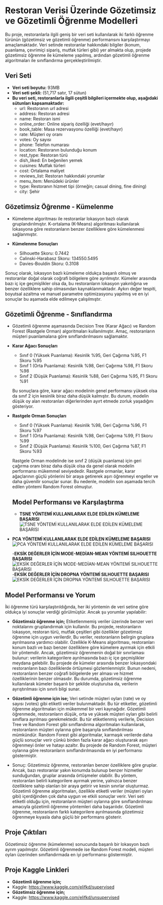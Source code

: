 # Restoran Verisi Üzerinde Gözetimsiz ve Gözetimli Öğrenme Modelleri

Bu proje, restoranlarla ilgili geniş bir veri seti kullanılarak iki farklı öğrenme türünün (gözetimsiz ve gözetimli öğrenme) performansını karşılaştırmayı amaçlamaktadır. Veri setinde restoranlar hakkındaki bilgiler (konum, puanlama, çevrimiçi sipariş, mutfak türleri gibi) yer almakta olup, projede gözetimsiz öğrenme ile kümeleme yapılmış, ardından gözetimli öğrenme algoritmaları ile sınıflandırma gerçekleştirilmiştir.

## Veri Seti

- **Veri seti boyutu:** 93MB
- **Veri seti şekli:** (51,717 satır, 17 sütun)
- **Bu veri seti, restoranlarla ilgili çeşitli bilgileri içermekte olup, aşağıdaki sütunları kapsamaktadır:**
  - url: Restoranın url adresi
  - address: Restoran adresi
  - name: Restoran ismi
  - online_order: Online sipariş özelliği (evet/hayır)
  - book_table: Masa rezervasyonu özelliği (evet/hayır)
  - rate: Müşteri oy oranı
  - votes: Oy sayısı
  - phone: Telefon numarası
  - location: Restoranın bulunduğu konum
  - rest_type: Restoran türü
  - dish_liked: En beğenilen yemek
  - cuisines: Mutfak türleri
  - cost: Ortalama maliyet
  - reviews_list: Restoran hakkındaki yorumlar
  - menu_item: Menüdeki ürünler
  - type: Restoranın hizmet tipi (örneğin; casual dining, fine dining)
  - city: Şehir

## Gözetimsiz Öğrenme - Kümelenme

- Kümeleme algoritması ile restoranlar lokasyon bazlı olarak gruplandırılmıştır. K-ortalama (K-Means) algoritması kullanılarak lokasyona göre restoranların benzer özelliklere göre kümelenmesi sağlanmıştır.

- **Kümelenme Sonuçları**
  - Silhouette Skoru: 0.7442
  - Calinski-Harabasz Skoru: 134550.5495
  - Davies-Bouldin Skoru: 0.3108

Sonuç olarak, lokasyon bazlı kümeleme oldukça başarılı olmuş ve restoranlar doğal olarak coğrafi bölgelere göre ayrılmıştır. Kümeler arasında bazı iç içe geçmişlikler olsa da, bu restoranların lokasyon yakınlığına ve benzer özelliklere sahip olmasından kaynaklanmaktadır. Aykırı değer tespiti, boyutsal azaltma ve manuel parametre optimizasyonu yapılmış ve en iyi sonuçlar bu aşamada elde edilmeye çalışılmıştır.

## Gözetimli Öğrenme - Sınıflandırma

- Gözetimli öğrenme aşamasında Decision Tree (Karar Ağacı) ve Random Forest (Rastgele Orman) algoritmaları kullanılmıştır. Amaç, restoranların müşteri puanlamalarıa göre sınıflandırılmasını sağlamaktır.

- **Karar Ağacı Sonuçları**
  - Sınıf 0 (Yüksek Puanlama): Kesinlik %95, Geri Çağırma %95, F1 Skoru %95
  - Sınıf 1 (Orta Puanlama): Kesinlik %98, Geri Çağırma %98, F1 Skoru %98
  - Sınıf 2 (Düşük Puanlama): Kesinlik %88, Geri Çağırma %95, F1 Skoru %91

  Bu sonuçlara göre, karar ağacı modelinin genel performansı yüksek olsa da sınıf 2 için kesinlik biraz daha düşük kalmıştır. Bu durum, modelin düşük oy alan restoranları diğerlerinden ayırt etmede zorluk yaşadığını gösteriyor.

- **Rastgele Orman Sonuçları**
  - Sınıf 0 (Yüksek Puanlama): Kesinlik %98, Geri Çağırma %96, F1 Skoru %97
  - Sınıf 1 (Orta Puanlama): Kesinlik %98, Geri Çağırma %99, F1 Skoru %99
  - Sınıf 2 (Düşük Puanlama): Kesinlik %100, Geri Çağırma %87, F1 Skoru %93

  Rastgele Orman modelinde ise sınıf 2 (düşük puanlama) için geri çağırma oranı biraz daha düşük olsa da genel olarak modelin performansı mükemmel seviyededir. Rastgele ormanlar, karar ağaçlarının güçlü yönlerini bir araya getirerek aşırı öğrenmeyi engeller ve daha güvenilir sonuçlar sunar. Bu nedenle, modelin son aşamada tercih edilen yöntemi Random Forest olmuştur.

  ## Model Performansı ve Karşılaştırma
  - **TSNE YÖNTEMİ KULLANILARAK ELDE EDİLEN KÜMELEME BAŞARISI**
  ![TSNE YÖNTEMİ KULLANILARAK ELDE EDİLEN KÜMELEME BAŞARISI](tsne-un.png)
- **PCA YÖNTEMİ KULLANILARAK ELDE EDİLEN KÜMELEME BAŞARISI**
  ![PCA YÖNTEMİ KULLANILARAK ELDE EDİLEN KÜMELEME BAŞARISI](pca-un.png)

  -**EKSİK DEĞERLER İÇİN MODE-MEDİAN-MEAN YÖNTEMİ SILHOUETTE BAŞARISI**
  ![EKSİK DEĞERLER İÇİN MODE-MEDİAN-MEAN YÖNTEMİ SILHOUETTE BAŞARISI](mode-median-mean.png)
  -**EKSİK DEĞERLER İÇİN DROPNA YÖNTEMİ SILHOUETTE BAŞARISI**
  ![EKSİK DEĞERLER İÇİN DROPNA YÖNTEMİ SILHOUETTE BAŞARISI](drop.png)
  
  

## Model Performansı ve Yorum
İki öğrenme türü karşılaştırıldığında, her iki yöntemin de veri setine göre oldukça iyi sonuçlar verdiği görülmüştür. Ancak şu yorumlar yapılabilir:

- **Gözetimsiz öğrenme için;** 
Etiketlenmemiş veriler üzerinde benzer veri noktalarını gruplandırmak için kullanılır. Bu projede, restoranların lokasyon, restoran türü, mutfak çeşitleri gibi özellikler gözetimsiz öğrenme için uygun verilerdir. Bu veriler, restoranların belirgin gruplara ayrılmasına yardımcı olabilir. Özellikle K-Means algoritması, restoranları konum bazlı ve bazı benzer özelliklere göre kümelere ayırmak için etkili bir yöntemdir. Ancak, gözetimsiz öğrenmenin doğal bir sınırlaması bulunur: verilerin kategorilere ayrılmasında bazı iç içe geçmişlikler meydana gelebilir. Bu projede de kümeler arasında benzer lokasyondaki restoranların bazı özelliklerde örtüşmesi gözlemlenmiştir. Bunun nedeni, restoranların benzer coğrafi bölgelerde yer alması ve hizmet özelliklerinin benzer olmasıdır. Bu durumda, gözetimsiz öğrenme kullanılarak kümeler başarılı bir şekilde oluşturulsa da, verilerin ayrıştırılması için sınırlı bilgi sunar.

- **Gözetimli öğrenme için ise;**
Veri setinde müşteri oyları (rate) ve oy sayısı (votes) gibi etiketli veriler bulunmaktadır. Bu tür etiketler, gözetimli öğrenme algoritmaları için mükemmel bir veri kaynağıdır. Gözetimli öğrenmede, restoranların düşük, orta ve yüksek müşteri oyları gibi belirli sınıflara ayrılması gerekmektedir. Bu tür etiketlenmiş verilerle, Decision Tree ve Random Forest gibi sınıflandırma algoritmaları kullanılarak, restoranların müşteri oylarına göre başarıyla sınıflandırılması mümkündür. Random Forest gibi algoritmalar, karmaşık verilerde daha güçlü sonuçlar verir çünkü birden fazla karar ağacı oluşturarak aşırı öğrenmeyi önler ve hatayı azaltır. Bu projede de Random Forest, müşteri oylarına göre restoranların sınıflandırılmasında en iyi performansı göstermiştir.

- Sonuç: Gözetimsiz öğrenme, restoranları benzer özelliklere göre gruplar. Ancak, bazı restoranlar yakın konumda bulunup benzer hizmetler sunduğundan, gruplar arasında örtüşmeler olabilir. Bu yöntem, restoranları belirli kategorilere ayırmak yerine, yalnızca benzer özelliklere sahip olanları bir araya getirir ve kesin sınırlar oluşturmaz. Gözetimli öğrenme algoritmaları, özellikle etiketli veriler (müşteri oyları gibi) içerdiğinden çok daha uygun ve etkili sonuçlar verir. Veri seti etiketli olduğu için, restoranların müşteri oylarına göre sınıflandırılması amacıyla gözetimli öğrenme yöntemleri daha başarılıdır. Gözetimli öğrenme, restoranların farklı kategorilere ayrılmasında gözetimsiz öğrenmeye kıyasla daha güçlü bir performans gösterir.

## Proje Çıktıları
Gözetimsiz öğrenme (kümelenme) sonucunda başarılı bir lokasyon bazlı ayrım yapılmıştır.
Gözetimli öğrenmede ise Random Forest modeli, müşteri oyları üzerinden sınıflandırmada en iyi performansı göstermiştir.

## Proje Kaggle Linkleri
- **Gözetimli öğrenme için;**
- Kaggle: https://www.kaggle.com/elifkd/supervised
- **Gözetimsiz öğrenme için;**
- Kaggle: https://www.kaggle.com/elifkd/unsupervised
